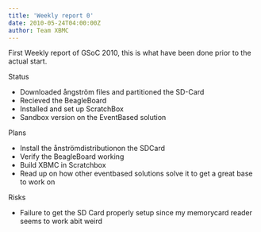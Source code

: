 ```yaml
---
title: 'Weekly report 0'
date: 2010-05-24T04:00:00Z
author: Team XBMC
---
```

First Weekly report of GSoC 2010, this is what have been done prior to the actual start.

 ﻿Status

 
 * Downloaded ångström files and partitioned the SD-Card
 * Recieved the BeagleBoard
 * Installed and set up ScratchBox
 * Sandbox version on the EventBased solution
 
 Plans

 
 * Install the ånströmdistributionon the SDCard
 * Verify the BeagleBoard working
 * Build XBMC in Scratchbox
 * Read up on how other eventbased solutions solve it to get a great base to work on
 
 Risks

 
 * Failure to get the SD Card properly setup since my memorycard reader seems to work abit weird
 
 